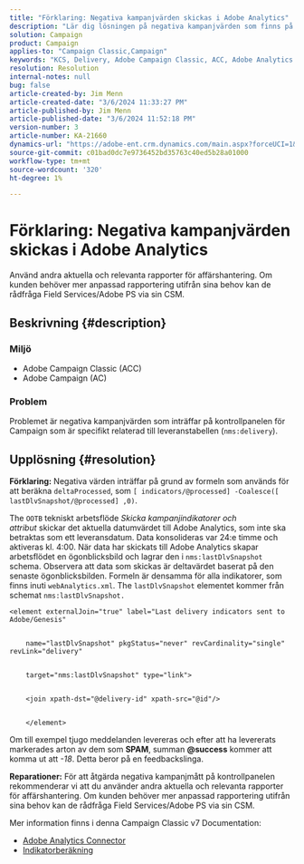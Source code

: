 ```yaml
---
title: "Förklaring: Negativa kampanjvärden skickas i Adobe Analytics"
description: "Lär dig lösningen på negativa kampanjvärden som finns på kontrollpanelen som är specifikt relaterad till leveranstabellen (nms:delivery)."
solution: Campaign
product: Campaign
applies-to: "Campaign Classic,Campaign"
keywords: "KCS, Delivery, Adobe Campaign Classic, ACC, Adobe Analytics Connector, Adobe Analytics, AA, felsökning, Adobe Campaign, AC, negativa kampanjvärden"
resolution: Resolution
internal-notes: null
bug: false
article-created-by: Jim Menn
article-created-date: "3/6/2024 11:33:27 PM"
article-published-by: Jim Menn
article-published-date: "3/6/2024 11:52:18 PM"
version-number: 3
article-number: KA-21660
dynamics-url: "https://adobe-ent.crm.dynamics.com/main.aspx?forceUCI=1&pagetype=entityrecord&etn=knowledgearticle&id=4a6671ea-11dc-ee11-904d-6045bd006268"
source-git-commit: c01bad0dc7e9736452bd35763c40ed5b28a01000
workflow-type: tm+mt
source-wordcount: '320'
ht-degree: 1%

---
```


# Förklaring: Negativa kampanjvärden skickas i Adobe Analytics


Använd andra aktuella och relevanta rapporter för affärshantering. Om kunden behöver mer anpassad rapportering utifrån sina behov kan de rådfråga Field Services/Adobe PS via sin CSM.

## Beskrivning {#description}


### <b>Miljö</b>

- Adobe Campaign Classic (ACC)
- Adobe Campaign (AC)




### <b>Problem</b>

Problemet är negativa kampanjvärden som inträffar på kontrollpanelen för Campaign som är specifikt relaterad till leveranstabellen (`nms:delivery`).


## Upplösning {#resolution}

<b>Förklaring:</b>
Negativa värden inträffar på grund av formeln som används för att beräkna `deltaProcessed`, som `[ indicators/@processed] -Coalesce([ lastDlvSnapshot/@processed] ,0)`.

The `OOTB` tekniskt arbetsflöde *Skicka kampanjindikatorer och attribut* skickar det aktuella datumvärdet till Adobe Analytics, som inte ska betraktas som ett leveransdatum. Data konsolideras var 24:e timme och aktiveras kl. 4:00. När data har skickats till Adobe Analytics skapar arbetsflödet en ögonblicksbild och lagrar den i `nms:lastDlvSnapshot` schema. Observera att data som skickas är deltavärdet baserat på den senaste ögonblicksbilden. Formeln är densamma för alla indikatorer, som finns inuti `webAnalytics.xml`. The `lastDlvSnapshot` elementet kommer från schemat `nms:lastDlvSnapshot.`




```
<element externalJoin="true" label="Last delivery indicators sent to Adobe/Genesis"


    name="lastDlvSnapshot" pkgStatus="never" revCardinality="single" revLink="delivery"


    target="nms:lastDlvSnapshot" type="link">


    <join xpath-dst="@delivery-id" xpath-src="@id"/>


    </element>
```


Om till exempel tjugo meddelanden levereras och efter att ha levererats markerades arton av dem som <b>SPAM</b>, summan <b>@success</b> kommer att komma ut att *-18*. Detta beror på en feedbackslinga.

<b>Reparationer:</b>
För att åtgärda negativa kampanjmått på kontrollpanelen rekommenderar vi att du använder andra aktuella och relevanta rapporter för affärshantering. Om kunden behöver mer anpassad rapportering utifrån sina behov kan de rådfråga Field Services/Adobe PS via sin CSM.

Mer information finns i denna Campaign Classic v7 Documentation:



- [Adobe Analytics Connector](https://experienceleague.adobe.com/docs/campaign-classic/using/getting-started/connectors/analytics-connector/adobe-analytics-connector.html)
- [Indikatorberäkning](https://experienceleague.adobe.com/docs/campaign-classic/using/reporting/reports-on-deliveries/indicator-calculation.html)

